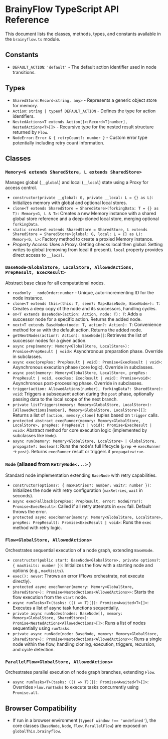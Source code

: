 # BrainyFlow TypeScript API Reference

This document lists the classes, methods, types, and constants available in the `brainyflow.ts` module.

## Constants

- `DEFAULT_ACTION`: `'default'` - The default action identifier used in node transitions.

## Types

- `SharedStore`: `Record<string, any>` - Represents a generic object store for memory.
- `Action`: `string | typeof DEFAULT_ACTION` - Defines the type for action identifiers.
- `NestedActions<T extends Action[]>`: `Record<T[number], NestedActions<T>[]>` - Recursive type for the nested result structure returned by `Flow`.
- `NodeError`: `Error & { retryCount?: number }` - Custom error type potentially including retry count information.

## Classes

### `Memory<G extends SharedStore, L extends SharedStore>`

Manages global (`__global`) and local (`__local`) state using a Proxy for access control.

- `constructor(private __global: G, private __local: L = {} as L)`: Initializes memory with global and optional local stores.
- `clone<T extends SharedStore = SharedStore>(forkingData: T = {} as T): Memory<G, L & T>`: Creates a new Memory instance with a shared global store reference and a deep-cloned local store, merging optional `forkingData`.
- `static create<G extends SharedStore = SharedStore, L extends SharedStore = SharedStore>(global: G, local: L = {} as L): Memory<G, L>`: Factory method to create a proxied Memory instance.
- _Property Access_: Uses a Proxy. Getting checks local then global. Setting writes to global (removing from local if present). `local` property provides direct access to `__local`.

### `BaseNode<GlobalStore, LocalStore, AllowedActions, PrepResult, ExecResult>`

Abstract base class for all computational nodes.

- `readonly __nodeOrder`: `number` - Unique, auto-incrementing ID for the node instance.
- `clone<T extends this>(this: T, seen?: Map<BaseNode, BaseNode>): T`: Creates a deep copy of the node and its successors, handling cycles.
- `on<T extends BaseNode>(action: Action, node: T): T`: Adds a successor node for a specific action. Returns the added node.
- `next<T extends BaseNode>(node: T, action?: Action): T`: Convenience method for `on` with the default action. Returns the added node.
- `getNextNodes(action?: Action): BaseNode[]`: Retrieves the list of successor nodes for a given action.
- `async prep(memory: Memory<GlobalStore, LocalStore>): Promise<PrepResult | void>`: Asynchronous preparation phase. Override in subclasses.
- `async exec(prepRes: PrepResult | void): Promise<ExecResult | void>`: Asynchronous execution phase (core logic). Override in subclasses.
- `async post(memory: Memory<GlobalStore, LocalStore>, prepRes: PrepResult | void, execRes: ExecResult | void): Promise<void>`: Asynchronous post-processing phase. Override in subclasses.
- `trigger(action: AllowedActions[number], forkingData?: SharedStore): void`: Triggers a subsequent action during the `post` phase, optionally passing data to the local scope of the next branch.
- `private listTriggers(memory: Memory<GlobalStore, LocalStore>): [AllowedActions[number], Memory<GlobalStore, LocalStore>][]`: Returns a list of `[action, memory_clone]` tuples based on `trigger` calls.
- `protected abstract execRunner(memory: Memory<GlobalStore, LocalStore>, prepRes: PrepResult | void): Promise<ExecResult | void>`: Abstract method for core execution logic (implemented by subclasses like `Node`).
- `async run(memory: Memory<GlobalStore, LocalStore> | GlobalStore, propagate?: boolean)`: Runs the node's full lifecycle (`prep` -> `execRunner` -> `post`). Returns `execRunner` result or triggers if `propagate=true`.

### `Node` (aliased from `RetryNode<...>` )

Standard node implementation extending `BaseNode` with retry capabilities.

- `constructor(options?: { maxRetries?: number; wait?: number })`: Initializes the node with retry configuration (`maxRetries`, `wait` in seconds).
- `async execFallback(prepRes: PrepResult, error: NodeError): Promise<ExecResult>`: Called if all retry attempts in `exec` fail. Default throws the error.
- `protected async execRunner(memory: Memory<GlobalStore, LocalStore>, prepRes: PrepResult): Promise<ExecResult | void>`: Runs the `exec` method with retry logic.

### `Flow<GlobalStore, AllowedActions>`

Orchestrates sequential execution of a node graph, extending `BaseNode`.

- `constructor(public start: BaseNode<GlobalStore>, private options?: { maxVisits: number })`: Initializes the flow with a starting node and options (e.g., `maxVisits`).
- `exec(): never`: Throws an error (Flows orchestrate, not execute directly).
- `protected async execRunner(memory: Memory<GlobalStore, SharedStore>): Promise<NestedActions<AllowedActions>>`: Starts the flow execution from the `start` node.
- `async runTasks<T>(tasks: (() => T)[]): Promise<Awaited<T>[]>`: Executes a list of async task functions sequentially.
- `private async runNodes(nodes: BaseNode[], memory: Memory<GlobalStore, SharedStore>): Promise<NestedActions<AllowedActions>[]>`: Runs a list of nodes sequentially using `runTasks`.
- `private async runNode(node: BaseNode, memory: Memory<GlobalStore, SharedStore>): Promise<NestedActions<AllowedActions>>`: Runs a single node within the flow, handling cloning, execution, triggers, recursion, and cycle detection.

### `ParallelFlow<GlobalStore, AllowedActions>`

Orchestrates parallel execution of node graph branches, extending `Flow`.

- `async runTasks<T>(tasks: (() => T)[]): Promise<Awaited<T>[]>`: Overrides `Flow.runTasks` to execute tasks concurrently using `Promise.all`.

## Browser Compatibility

- If run in a browser environment (`typeof window !== 'undefined'`), the core classes (`BaseNode`, `Node`, `Flow`, `ParallelFlow`) are exposed on `globalThis.brainyflow`.
